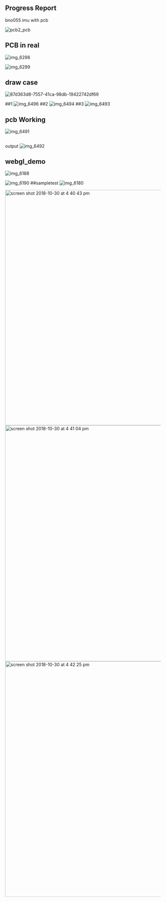 
## Progress Report 

bno055 imu  with pcb 


![pcb2_pcb](https://user-images.githubusercontent.com/43187410/47754638-f5ea7a80-dc71-11e8-91a3-300963e8d986.jpg)


## PCB in real 


![img_6298](https://user-images.githubusercontent.com/43187410/48099180-c517c180-e1ec-11e8-9c5c-fc2b66408e56.jpg)

![img_6299](https://user-images.githubusercontent.com/43187410/48099186-c9dc7580-e1ec-11e8-97c9-a4f13cfdd9e6.jpg)



## draw case 

![87d363d8-7557-41ca-98db-19422742df69](https://user-images.githubusercontent.com/43187410/48809379-56f5f300-ecf2-11e8-883e-52d485eef92b.JPG)

##1 
![img_6496](https://user-images.githubusercontent.com/43187410/48809409-7856df00-ecf2-11e8-8bbe-adc56bfc00eb.jpg)
##2 
![img_6494](https://user-images.githubusercontent.com/43187410/48809416-80168380-ecf2-11e8-94da-6e82497d6742.jpg)
##3 
![img_6493](https://user-images.githubusercontent.com/43187410/48809428-8dcc0900-ecf2-11e8-910f-1d76aac6dae4.jpg)

## pcb Working 
![img_6491](https://user-images.githubusercontent.com/43187410/48809443-a1776f80-ecf2-11e8-8203-ac5ad91d5c0b.jpg)

##
output 
![img_6492](https://user-images.githubusercontent.com/43187410/48809456-afc58b80-ecf2-11e8-9cb1-17b4b59bf661.jpg)







## webgl_demo
![img_6188](https://user-images.githubusercontent.com/43187410/47749820-4bb82600-dc64-11e8-853d-81ab558b881b.JPG)


![img_6190](https://user-images.githubusercontent.com/43187410/47750015-c08b6000-dc64-11e8-8356-dc91c474676a.jpg)
##sampletest
![img_6180](https://user-images.githubusercontent.com/43187410/47750027-caad5e80-dc64-11e8-9a0d-24ee378b663e.jpg)


<img width="759" alt="screen shot 2018-10-30 at 4 40 43 pm" src="https://user-images.githubusercontent.com/43187410/47750306-81a9da00-dc65-11e8-80d6-ccb4541760c0.png">

<img width="761" alt="screen shot 2018-10-30 at 4 41 04 pm" src="https://user-images.githubusercontent.com/43187410/47750307-82427080-dc65-11e8-94fb-affe9c84daff.png">

<img width="760" alt="screen shot 2018-10-30 at 4 42 25 pm" src="https://user-images.githubusercontent.com/43187410/47750309-840c3400-dc65-11e8-8f11-c19d6174cafe.png">

